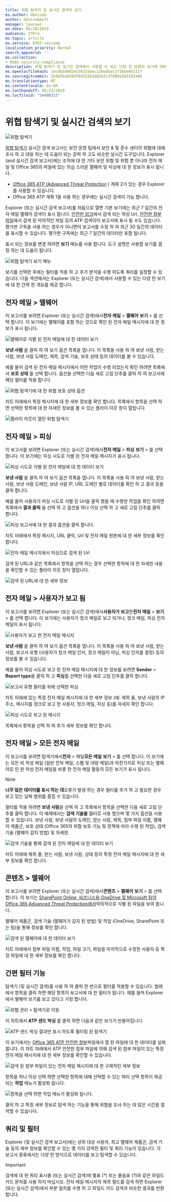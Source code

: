 ```yaml
---
title: 위협 탐색기 및 실시간 검색의 보기
ms.author: deniseb
author: denisebmsft
manager: laurawi
ms.date: 03/18/2019
audience: ITPro
ms.topic: article
ms.service: O365-seccomp
localization_priority: Normal
search.appverid: ''
ms.collection:
- M365-security-compliance
description: 위협 탐색기 및 실시간 검색에서 사용할 수 있는 다양 한 종류의 보기에 대해 알아봅니다.
ms.openlocfilehash: 14cdbbd602e53615abec12bedbac2f16be40111f
ms.sourcegitcommit: 2b46fba650df8d252b1dd2b3c3f080a383183a06
ms.translationtype: MT
ms.contentlocale: ko-KR
ms.lasthandoff: 05/23/2019
ms.locfileid: "34408323"
---
```

# <a name="views-in-threat-explorer-and-real-time-detections"></a>위협 탐색기 및 실시간 검색의 보기

![위협 탐색기](media/ThreatExplorerFirstOpened.png)

[위협 탐색기](use-explorer-in-security-and-compliance.md) 실시간 검색 보고서는 보안 운영 팀에서 보안 &amp; 및 준수 센터의 위협에 대해 조사 하 고 대응 하는 데 도움이 되는 강력 하 고도 비슷한 실시간 도구입니다. Explorer (and 실시간 검색 보고서)에는 조직에 대 한 기타 보안 위협 및 위험 뿐 아니라 전자 메일 및 Office 365의 파일에 있는 의심 스러운 맬웨어 및 피싱에 대 한 정보가 표시 됩니다. 

- [Office 365 ATP (Advanced Threat Protection](office-365-atp.md) ) 계획 2가 있는 경우 Explorer를 사용할 수 있습니다.
- Office 365 ATP 계획 1을 사용 하는 경우에는 실시간 검색이 가능 합니다.

Explorer (또는 실시간 검색 보고서)를 처음으로 열면 기본 보기에는 최근 7 일간의 전자 메일 맬웨어 검색이 표시 됩니다. [안전한 링크](atp-safe-links.md)에서 검색 되는 악성 Url, [안전한 첨부 파일](atp-safe-attachments.md)에서 검색 된 악의적인 파일 등의 ATP 검색이이 보고서에 표시 될 수도 있습니다. 평가판 구독을 사용 하는 경우가 아니면이 보고서를 수정 하 여 최근 30 일간의 데이터를 표시할 수 있습니다. 평가판 구독에는 최근 7 일간의 데이터만 포함 됩니다.

표시 되는 정보를 변경 하려면 **보기** 메뉴를 사용 합니다. 도구 설명은 사용할 보기를 결정 하는 데 도움이 됩니다.
  
![위협 탐색기 보기 메뉴](media/ThreatExplorerViewMenu.png)

보기를 선택한 후에는 필터를 적용 하 고 추가 분석을 수행 하도록 쿼리를 설정할 수 있습니다. 다음 섹션에서는 Explorer (또는 실시간 검색)에서 사용할 수 있는 다양 한 보기에 대 한 간략 한 개요를 제공 합니다.  

## <a name="email--malware"></a>전자 메일 > 맬웨어

이 보고서를 보려면 Explorer (또는 실시간 검색)에서**전자 메일** > **맬웨어** **보기** > 를 선택 합니다. 이 보기에는 맬웨어를 포함 하는 것으로 확인 된 전자 메일 메시지에 대 한 정보가 표시 됩니다.  

![맬웨어로 식별 된 전자 메일에 대 한 데이터 보기](media/ExplorerEmailMalwareMenu.png) 

**보낸 사람** 을 클릭 하 여 보기 옵션 목록을 엽니다. 이 목록을 사용 하 여 보낸 사람, 받는 사람, 보낸 사람 도메인, 제목, 검색 기술, 보호 상태 등의 데이터를 볼 수 있습니다. 

예를 들어 검색 된 전자 메일 메시지에서 어떤 작업이 수행 되었는지 확인 하려면 목록에서 **보호 상태** 를 선택 합니다. 옵션을 선택한 다음 새로 고침 단추를 클릭 하 여 보고서에 해당 필터를 적용 합니다.

![위협 탐색기에 대 한 위협 보호 상태 옵션](media/ThreatExplorerProtectionStatusOptions.png)

차트 아래에서 특정 메시지에 대 한 세부 정보를 확인 합니다. 목록에서 항목을 선택 하면 선택한 항목에 대 한 자세한 정보를 볼 수 있는 플라이 아웃 창이 열립니다. 

![플라이 아웃이 열린 위협 탐색기](media/ThreatExplorerMalwareItemSelectedFlyout.png)

## <a name="email--phish"></a>전자 메일 > 피싱

이 보고서를 보려면 Explorer (또는 실시간 검색)에서**전자 메일** > **피싱** **보기** > 를 선택 합니다. 이 보기에는 피싱 시도로 식별 된 전자 메일 메시지가 표시 됩니다.  

![피싱 시도로 식별 된 전자 메일에 대 한 데이터 보기](media/ThreatExplorerEmailPhish.png) 

**보낸 사람** 을 클릭 하 여 보기 옵션 목록을 엽니다. 이 목록을 사용 하 여 보낸 사람, 받는 사람, 보낸 사람 도메인, 보낸 사람 IP, URL 도메인 별로 데이터를 확인 하 고 결과 등을 클릭 합니다. 

예를 들어 사용자가 피싱 시도로 식별 된 Url을 클릭 했을 때 수행한 작업을 확인 하려면 목록에서 **결과 클릭** 을 선택 하 고 옵션을 하나 이상 선택 하 고 새로 고침 단추를 클릭 합니다.

![피싱 보고서에 대 한 결과 옵션을 클릭 합니다.](media/ThreatExplorerEmailPhishClickVerdictOptions.png)

차트 아래에서 특정 메시지, URL 클릭, Url 및 전자 메일 원본에 대 한 세부 정보를 확인 합니다. 

![전자 메일 메시지에서 피싱으로 검색 된 Url](media/ThreatExplorerEmailPhishURLs.png)

검색 된 URL과 같은 목록에서 항목을 선택 하는 경우 선택한 항목에 대 한 자세한 내용을 확인할 수 있는 플라이 아웃 창이 열립니다. 

![검색 된 URL에 대 한 세부 정보](media/ThreatExplorerEmailPhishURLDetails.png)

## <a name="email--user-reported"></a>전자 메일 > 사용자가 보고 됨

이 보고서를 보려면 Explorer (또는 실시간 검색)에서**사용자가 보고**한**전자 메일** >  **보기** > 를 선택 합니다. 이 보기에는 사용자가 정크 메일로 보고 되거나, 정크 메일, 피싱 전자 메일이 표시 됩니다. 

![사용자가 보고 한 전자 메일 메시지](media/ThreatExplorerEmailUserReportedViewOptions.png) 

**보낸 사람** 을 클릭 하 여 보기 옵션 목록을 엽니다. 이 목록을 사용 하 여 보낸 사람, 받는 사람, 보고서 유형 (사용자가 정크 메일 인지, 정크 메일이 아님, 피싱 인지를 결정) 등의 정보를 볼 수 있습니다. 

예를 들어 피싱 시도로 보고 된 전자 메일 메시지에 대 한 정보를 보려면 **Sender** > **Report type**을 클릭 하 고 **피싱**를 선택한 다음 새로 고침 단추를 클릭 합니다.

![보고서 유형 필터를 위해 선택한 피싱](media/ThreatExplorerEmailUserReportedPhishSelected.png)

차트 아래에 있는 특정 전자 메일 메시지에 대 한 세부 정보 (예: 제목 줄, 보낸 사람의 IP 주소, 메시지를 정크로 보고 한 사용자, 정크 메일, 피싱 등)를 자세히 확인 합니다. 

![피싱 시도로 보고 된 메시지](media/ThreatExplorerEmailPhishUserReportedPhishDetails.png)

목록에서 항목을 선택 하 여 추가 세부 정보를 확인 합니다.

## <a name="email--all-email"></a>전자 메일 > 모든 전자 메일

이 보고서를 보려면 탐색기에서**전자** > 메일**모든 메일** **보기** > 를 선택 합니다. 이 보기에는 모든 비 악성 메일 (일반 전자 메일, 스팸 및 대량 메일)과 마찬가지로 피싱 또는 맬웨어로 인 한 악성 전자 메일을 비롯 한 전자 메일 활동의 모든 보기가 표시 됩니다. 

> [!NOTE]
> **너무 많은 데이터를 표시 하는 데**오류가 발생 하는 경우 필터를 추가 하 고 필요한 경우 보고 있는 날짜 범위를 좁힐 수 있습니다. 

필터를 적용 하려면 **보낸 사람**을 선택 하 고 목록에서 항목을 선택한 다음 새로 고침 단추를 클릭 합니다. 이 예제에서는 **검색 기술을** 필터로 사용 했으며 몇 가지 옵션을 사용할 수 있습니다. 보낸 사람, 보낸 사람의 도메인, 받는 사람, 제목, 첨부 파일 이름, 맬웨어 제품군, 보호 상태 (Office 365의 위협 보호 기능 및 정책에 따라 수행 된 작업), 검색 기술 (맬웨어 감지 방법) 및 자세한. 

![검색 기술을 통해 검색 된 전자 메일에 대 한 데이터 보기](media/0c032eb3-6021-4174-9f06-ff8f30c245ca.png) 

차트 아래에 제목 줄, 받는 사람, 보낸 사람, 상태 등의 특정 전자 메일 메시지에 대 한 세부 정보를 확인 합니다. 

## <a name="content--malware"></a>콘텐츠 > 맬웨어

이 보고서를 보려면 Explorer (또는 실시간 검색)에서**콘텐츠** > **맬웨어** **보기** > 를 선택 합니다. 이 보기는 [SharePoint Online, 비즈니스용 OneDrive 및 Microsoft 팀의 Office 365 Advanced Threat Protection에서](atp-for-spo-odb-and-teams.md)악의적으로 식별 된 파일을 보여 줍니다.

맬웨어 제품군, 검색 기술 (맬웨어가 감지 된 방법) 및 작업 (OneDrive, SharePoint 또는 팀)을 통해 정보를 확인 합니다. 

![검색 된 맬웨어에 대 한 데이터 보기](media/d11dc568-b091-4159-b261-df13d76b520b.png)  

차트 아래에서 첨부 파일 이름, 작업, 파일 크기, 파일을 마지막으로 수정한 사용자 등 특정 파일에 대 한 세부 정보를 확인 합니다. 
  
## <a name="click-to-filter-capabilities"></a>간편 필터 기능

탐색기 (및 실시간 검색)를 사용 하 여 클릭 한 번으로 필터를 적용할 수 있습니다. 범례에서 항목을 클릭 하면 해당 항목이 보고서에 대 한 필터가 됩니다. 예를 들어 Explorer에서 맬웨어 보기를 보고 있다고 가정 합니다.
  
![위협 관리 \> 탐색기로 이동](media/cab32fa2-66f1-4ad5-bc1d-2bac4dbeb48c.png)
  
이 차트에서 **ATP 샌드 박싱** 를 클릭 하면 다음과 같은 보기가 만들어집니다. 
  
![ATP 샌드 박싱 결과만 표시 하도록 필터링 된 탐색기](media/7241d7dd-27bc-467d-9db8-6e806c49df14.png)
  
이 보기에서는 [Office 365 ATP 안전한 첨부](atp-safe-attachments.md)파일에서 열 된 파일에 대 한 데이터를 살펴봅니다. 이 차트 아래에서 ATP 안전한 첨부 파일에 의해 검색 된 첨부 파일이 있는 특정 전자 메일 메시지에 대 한 세부 정보를 확인할 수 있습니다.
  
![검색 된 첨부 파일이 있는 전자 메일 메시지에 대 한 구체적인 세부 정보](media/c91fb05c-d1d4-4085-acc6-f7008a415c2a.png)
  
항목을 하나 이상 선택 하면 선택한 항목에 대해 선택할 수 있는 여러 선택 항목이 제공 되는 **작업** 메뉴가 활성화 됩니다. 
  
![항목을 선택 하면 작업 메뉴가 활성화 됩니다.](media/95f127a4-1b2a-4a76-88b9-096e3ba27d1b.png)
  
클릭 하 고 특정 세부 정보로 탐색 하는 기능을 통해 위협을 조사 하는 데 많은 시간을 절약할 수 있습니다.

## <a name="queries-and-filters"></a>쿼리 및 필터

Explorer (및 실시간 검색 보고서)에는 상위 대상 사용자, 최고 맬웨어 제품군, 검색 기술 등의 세부 정보를 확인할 수 있는 몇 가지 강력한 필터 및 쿼리 기능이 있습니다. 각 보고서 종류에서는 다양 한 방식으로 데이터를 보고 탐색할 수 있습니다.

> [!IMPORTANT]
> 검색에 대 한 쿼리 표시줄 (또는 실시간 검색)에 별표 (*) 또는 물음표 (?)와 같은 와일드 카드 문자를 사용 하지 마십시오. 전자 메일 메시지의 제목 필드를 검색 하면 Explorer (또는 실시간 검색)에서 부분 일치를 수행 하 고 와일드 카드 검색과 비슷한 결과를 반환 합니다.
